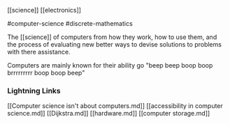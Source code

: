 [[science]]
[[electronics]]

#computer-science #discrete-mathematics

The [[science]] of computers from how they work, how to use them, and the process of evaluating new better ways to devise solutions to problems with there assistance.

Computers are mainly known for their ability go "beep beep boop boop brrrrrrrrr boop boop beep"

### Lightning Links
[[Computer science isn't about computers.md]]     [[accessibility in computer science.md]]     [[Dijkstra.md]]     [[hardware.md]]     [[computer storage.md]]